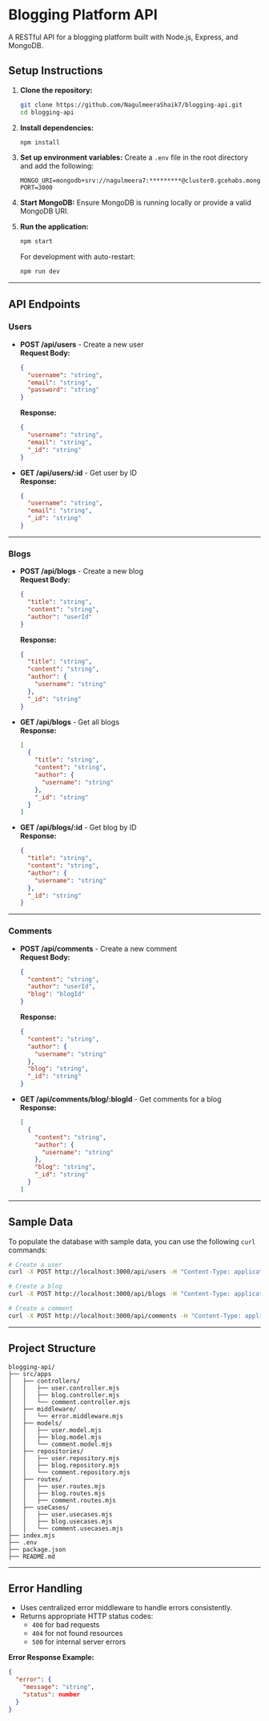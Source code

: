 # Blogging Platform API

A RESTful API for a blogging platform built with Node.js, Express, and MongoDB.

## Setup Instructions

1. **Clone the repository:**
   ```bash
   git clone https://github.com/NagulmeeraShaik7/blogging-api.git
   cd blogging-api
   ```

2. **Install dependencies:**
   ```bash
   npm install
   ```

3. **Set up environment variables:**
   Create a `.env` file in the root directory and add the following:
   ```env
   MONGO_URI=mongodb+srv://nagulmeera7:*********@cluster0.gcehabs.mongodb.net/
   PORT=3000
   ```

4. **Start MongoDB:**
   Ensure MongoDB is running locally or provide a valid MongoDB URI.

5. **Run the application:**
   ```bash
   npm start
   ```

   For development with auto-restart:
   ```bash
   npm run dev
   ```

---

## API Endpoints

### Users

- **POST /api/users** - Create a new user  
  **Request Body:**
  ```json
  {
    "username": "string",
    "email": "string",
    "password": "string"
  }
  ```
  **Response:**
  ```json
  {
    "username": "string",
    "email": "string",
    "_id": "string"
  }
  ```

- **GET /api/users/:id** - Get user by ID  
  **Response:**
  ```json
  {
    "username": "string",
    "email": "string",
    "_id": "string"
  }
  ```

---

### Blogs

- **POST /api/blogs** - Create a new blog  
  **Request Body:**
  ```json
  {
    "title": "string",
    "content": "string",
    "author": "userId"
  }
  ```
  **Response:**
  ```json
  {
    "title": "string",
    "content": "string",
    "author": {
      "username": "string"
    },
    "_id": "string"
  }
  ```

- **GET /api/blogs** - Get all blogs  
  **Response:**
  ```json
  [
    {
      "title": "string",
      "content": "string",
      "author": {
        "username": "string"
      },
      "_id": "string"
    }
  ]
  ```

- **GET /api/blogs/:id** - Get blog by ID  
  **Response:**
  ```json
  {
    "title": "string",
    "content": "string",
    "author": {
      "username": "string"
    },
    "_id": "string"
  }
  ```

---

### Comments

- **POST /api/comments** - Create a new comment  
  **Request Body:**
  ```json
  {
    "content": "string",
    "author": "userId",
    "blog": "blogId"
  }
  ```
  **Response:**
  ```json
  {
    "content": "string",
    "author": {
      "username": "string"
    },
    "blog": "string",
    "_id": "string"
  }
  ```

- **GET /api/comments/blog/:blogId** - Get comments for a blog  
  **Response:**
  ```json
  [
    {
      "content": "string",
      "author": {
        "username": "string"
      },
      "blog": "string",
      "_id": "string"
    }
  ]
  ```

---

## Sample Data

To populate the database with sample data, you can use the following `curl` commands:

```bash
# Create a user
curl -X POST http://localhost:3000/api/users -H "Content-Type: application/json" -d '{"username":"john_doe","email":"john@example.com","password":"password123"}'

# Create a blog
curl -X POST http://localhost:3000/api/blogs -H "Content-Type: application/json" -d '{"title":"My First Blog","content":"This is my first blog post","author":"userId"}'

# Create a comment
curl -X POST http://localhost:3000/api/comments -H "Content-Type: application/json" -d '{"content":"Great post!","author":"userId","blog":"blogId"}'
```

---

## Project Structure

```
blogging-api/
├── src/apps
│   ├── controllers/
│   │   ├── user.controller.mjs
│   │   ├── blog.controller.mjs
│   │   └── comment.controller.mjs
│   ├── middleware/
│   │   └── error.middleware.mjs
│   ├── models/
│   │   ├── user.model.mjs
│   │   ├── blog.model.mjs
│   │   └── comment.model.mjs
│   ├── repositories/
│   │   ├── user.repository.mjs
│   │   ├── blog.repository.mjs
│   │   └── comment.repository.mjs
│   ├── routes/
│   │   ├── user.routes.mjs
│   │   ├── blog.routes.mjs
│   │   ├── comment.routes.mjs
│   ├── useCases/
│   │   ├── user.usecases.mjs
│   │   ├── blog.usecases.mjs
│   │   └── comment.usecases.mjs
├── index.mjs
├── .env
├── package.json
├── README.md
```

---

## Error Handling

- Uses centralized error middleware to handle errors consistently.
- Returns appropriate HTTP status codes:
  - `400` for bad requests
  - `404` for not found resources
  - `500` for internal server errors

**Error Response Example:**
```json
{
  "error": {
    "message": "string",
    "status": number
  }
}
```
